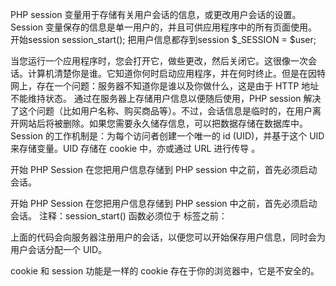 PHP session 变量用于存储有关用户会话的信息，或更改用户会话的设置。Session 变量保存的信息是单一用户的，并且可供应用程序中的所有页面使用。
开始session
session_start();
把用户信息都存到session
$_SESSION = $user;

当您运行一个应用程序时，您会打开它，做些更改，然后关闭它。这很像一次会话。计算机清楚你是谁。它知道你何时启动应用程序，并在何时终止。但是在因特网上，存在一个问题：服务器不知道你是谁以及你做什么，这是由于 HTTP 地址不能维持状态。
通过在服务器上存储用户信息以便随后使用，PHP session 解决了这个问题（比如用户名称、购买商品等）。不过，会话信息是临时的，在用户离开网站后将被删除。如果您需要永久储存信息，可以把数据存储在数据库中。
Session 的工作机制是：为每个访问者创建一个唯一的 id (UID)，并基于这个 UID 来存储变量。UID 存储在 cookie 中，亦或通过 URL 进行传导
。

开始 PHP Session
在您把用户信息存储到 PHP session 中之前，首先必须启动会话。

开始 PHP Session
在您把用户信息存储到 PHP session 中之前，首先必须启动会话。
注释：session_start() 函数必须位于 <html> 标签之前：
<?php session_start(); ?>

<html>
<body>

</body>
</html>
上面的代码会向服务器注册用户的会话，以便您可以开始保存用户信息，同时会为用户会话分配一个 UID。


cookie 和 session 功能是一样的
cookie 存在于你的浏览器中，它是不安全的。
